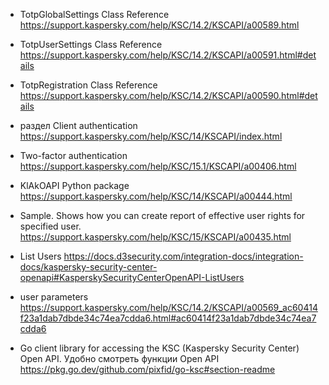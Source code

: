 - TotpGlobalSettings Class Reference
https://support.kaspersky.com/help/KSC/14.2/KSCAPI/a00589.html
- TotpUserSettings Class Reference
https://support.kaspersky.com/help/KSC/14.2/KSCAPI/a00591.html#details
- TotpRegistration Class Reference
https://support.kaspersky.com/help/KSC/14.2/KSCAPI/a00590.html#details
- раздел Client authentication
https://support.kaspersky.com/help/KSC/14/KSCAPI/index.html
- Two-factor authentication 
https://support.kaspersky.com/help/KSC/15.1/KSCAPI/a00406.html
- KlAkOAPI Python package 
https://support.kaspersky.com/help/KSC/14/KSCAPI/a00444.html


- Sample. Shows how you can create report of effective user rights for specified user.
https://support.kaspersky.com/help/KSC/15/KSCAPI/a00435.html
- List Users
https://docs.d3security.com/integration-docs/integration-docs/kaspersky-security-center-openapi#KasperskySecurityCenterOpenAPI-ListUsers
- user parameters
https://support.kaspersky.com/help/KSC/14.2/KSCAPI/a00569_ac60414f23a1dab7dbde34c74ea7cdda6.html#ac60414f23a1dab7dbde34c74ea7cdda6

- Go client library for accessing the KSC (Kaspersky Security Center) Open API. Удобно смотреть функции Open API
https://pkg.go.dev/github.com/pixfid/go-ksc#section-readme